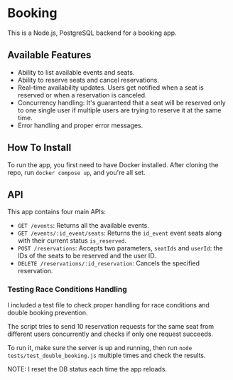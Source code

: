# Booking

This is a Node.js, PostgreSQL backend for a booking app.

## Available Features

-   Ability to list available events and seats.
-   Ability to reserve seats and cancel reservations.
-   Real-time availability updates. Users get notified when a seat is reserved or when a reservation is canceled.
-   Concurrency handling: It's guaranteed that a seat will be reserved only to one single user if multiple users are trying to reserve it at the same time.
-   Error handling and proper error messages.

## How To Install

To run the app, you first need to have Docker installed. After cloning the repo, run `docker compose up`, and you're all set.

## API

This app contains four main APIs:

-   `GET /events`: Returns all the available events.
-   `GET /events/:id_event/seats`: Returns the `id_event` event seats along with their current status `is_reserved`.
-   `POST /reservations`: Accepts two parameters, `seatIds` and `userId`: the IDs of the seats to be reserved and the user ID.
-   `DELETE /reservations/:id_reservation`: Cancels the specified reservation.

### Testing Race Conditions Handling

I included a test file to check proper handling for race conditions and double booking prevention.

The script tries to send 10 reservation requests for the same seat from different users concurrently and checks if only one request succeeds.

To run it, make sure the server is up and running, then run `node tests/test_double_booking.js` multiple times and check the results.

NOTE: I reset the DB status each time the app reloads.
